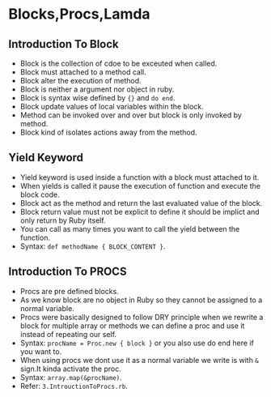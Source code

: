 # Blocks,Procs,Lamda
 ## Introduction To Block
  - Block is the collection of cdoe to be exceuted when called.
  - Block must attached to a method call.
  - Block alter the execution of method.
  - Block is neither a argument nor object in ruby.
  - Block is syntax wise defined by `{}` and `do end`.
  - Block update values of local variables within the block.
  - Method can be invoked over and over but block is only invoked by method.
  - Block kind of isolates actions away from the method.

 ## Yield Keyword
  - Yield keyword is used inside a function with a block must attached to it.
  - When yields is called it pause the execution of function and execute the block code.
  - Block act as the method and return the last evaluated value of the block.
  - Block return value must not be explicit to define it should be implict and only return by Ruby itself.
  - You can call as many times you want to call the yield between the function.
  - Syntax: `def methodName { BLOCK_CONTENT }`.

 ## Introduction To PROCS
  - Procs are pre defined blocks.
  - As we know block are no object in Ruby so they cannot be assigned to  a normal variable.
  - Procs were basically designed to follow DRY principle when we rewrite a block for multiple array or methods we can define a proc and use it instead of repeating our self.
  - Syntax: `procName = Proc.new { block }` or you also use do end here if you want to.
  - When using procs we dont use it as a normal variable we write is with `&` sign.It kinda activate the proc.
  - Syntax: `array.map(&procName)`.
  - Refer: `3.IntrouctionToProcs.rb`.